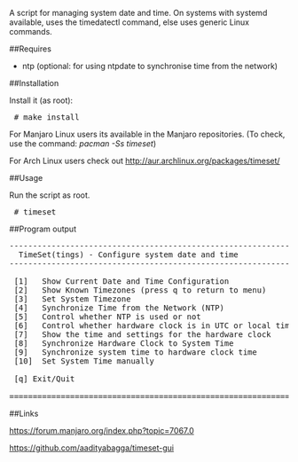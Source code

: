 A script for managing system date and time.
On systems with systemd available, uses the timedatectl command, else uses generic Linux commands.

##Requires

<ul>
<li>ntp (optional: for using ntpdate to synchronise time from the network)</li>
</ul>

##Installation

Install it (as root):

<pre>
 # make install
</pre>

For Manjaro Linux users its available in the Manjaro repositories. 
(To check, use the command: <i> pacman -Ss timeset</i>)

For Arch Linux users check out http://aur.archlinux.org/packages/timeset/

##Usage

Run the script as root.

<pre>
 # timeset
</pre>

##Program output

<pre>
----------------------------------------------------------------------
  TimeSet(tings) - Configure system date and time 
----------------------------------------------------------------------

 [1]   Show Current Date and Time Configuration 
 [2]   Show Known Timezones (press q to return to menu) 
 [3]   Set System Timezone 
 [4]   Synchronize Time from the Network (NTP) 
 [5]   Control whether NTP is used or not 
 [6]   Control whether hardware clock is in UTC or local time 
 [7]   Show the time and settings for the hardware clock 
 [8]   Synchronize Hardware Clock to System Time 
 [9]   Synchronize system time to hardware clock time 
 [10]  Set System Time manually 

 [q] Exit/Quit
 
======================================================================
</pre>

##Links

https://forum.manjaro.org/index.php?topic=7067.0

https://github.com/aadityabagga/timeset-gui
